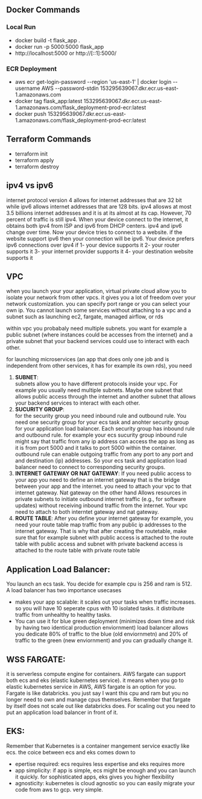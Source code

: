 ## Docker Commands
### Local Run

* docker build -t flask_app .
* docker run -p 5000:5000 flask_app
* http://localhost:5000 or http://[::1]:5000/

### ECR Deployment

* aws ecr get-login-password --region 'us-east-1' | docker login --username AWS --password-stdin 153295639067.dkr.ecr.us-east-1.amazonaws.com
* docker tag flask_app:latest 153295639067.dkr.ecr.us-east-1.amazonaws.com/flask_deployment-prod-ecr:latest
* docker push 153295639067.dkr.ecr.us-east-1.amazonaws.com/flask_deployment-prod-ecr:latest

## Terraform Commands
* terraform init
* terraform apply
* terraform destroy

## ipv4 vs ipv6
internet protocol version 4 allows for internet addresses that are 32 bit while ipv6 allows internet addresses that are 128 bits. ipv4 allosws at most 3.5 billions internet addresses and it is at its almost at its cap. However, 70 percent of traffic is still ipv4. When your device connect to the internet, it obtains both ipv4 from ISP and ipv6 from DHCP centers. ipv4 and ipv6 change over time. Now your device tries to connect to a website. if the website support ipv6 then your connection will be ipv6. Your device prefers ipv6 connections over ipv4 if 1- your device supports it 2- your router supports it 3- your internet provider supports it 4- your destination website supports it


## VPC
when you launch your your application, virtual private cloud allow you to isolate your network from other vpcs. it gives you a lot of freedom over your network customization. you can specify port range or you can select your own ip. You cannot launch some services without attaching to a vpc and a subnet such as launching ec2, fargate, managed airflow, or rds

within vpc you probabaly need multiple subnets. you want for example a public subnet (where instances could be accesses from the internet) and a private subnet that your backend services could use to interact with each other. 

for launching microservices (an app that does only one job and is independent from other services, it has for example its own rds), you need 
1. **SUBNET**:  
subnets allow you to have different protocols inside your vpc. For example you usually need multiple subnets. Maybe one subnet that allows public access through the internet and another subnet that allows your backend services to interact with each other.  
2. **SUCURITY GROUP**:  
for the security group you need inbound rule and outbound rule. You need one security group for your ecs task and anohter security group for your application load balancer. Each security group has inbound rule and outbound rule. for example your ecs sucurity group inbound rule might say that traffic from any ip address can access the app as long as it is from port 5000 and it talks to port 5000 within the container. outbound rule can enable outgoing traffic from any port to any port and and destination (ip) addresses. So your ecs task and application load balancer need to connect to corresponding security groups. 
3. **INTERNET GATEWAY OR NAT GATEWAY**: If you need public access to your app you need to define an internet gateway that is the bridge between your app and the internet. you need to attach your vpc to that internet gateway. Nat gateway on the other hand Allows resources in private subnets to initiate outbound internet traffic (e.g., for software updates) without receiving inbound traffic from the internet. Your vpc need to attach to both interntet gateway and nat gateway.
4. **ROUTE TABLE**: After you define your internet gateway for example, you need your route table map traffic from any public ip addresses to the internet gateway. That is why that after creating the routetable, make sure that for example subnet with public access is attached to the route table with public access and subnet with private backend access is attached to the route table with private route table

## Application Load Balancer:
You launch an ecs task. You decide for example cpu is 256 and ram is 512. A load balancer has two importance usecases
* makes your app scalable: it scales out your tasks when traffic increases. so you will have 10 seperate cpus with 10 isolated tasks. it distribute traffic from unhealthy to healthy tasks. 
* You can use it for blue green deployment (minimizes down time and risk by having two identical production enviornment) load balancer allows you dedicate 80% of traffic to the blue (old enviornmetn) and 20% of traffic to the green (new enviornment) and you can gradually change it.  

## WSS FARGATE:
it is serverless compute engine for containers. AWS fargate can support both ecs and eks (elastic kubernetes service). it means when you go to elastic kubernetes service in AWS, AWS fargate is an option for you. Fargate is like databricks. you just say I want this cpu and ram but you no longer need to own and manage cpus themselves. Remember that fargate by itself does not scale out like databricks does. For scaling out you need to put an application load balancer in front of it. 

## EKS:
Remember that Kubernetes is a container mangement service exactly like ecs.
the coice between ecs and eks comes down to 
* epertise required: ecs requires less expertise and eks requires more
* app simplicity: if app is simple, ecs might be enough and you can launch it quickly. for sophisticated apps, eks gives you higher flexibility
* agnosticity: kubernetes is cloud agnostic so you can easily migrate your code from aws to gcp. very simple.  



